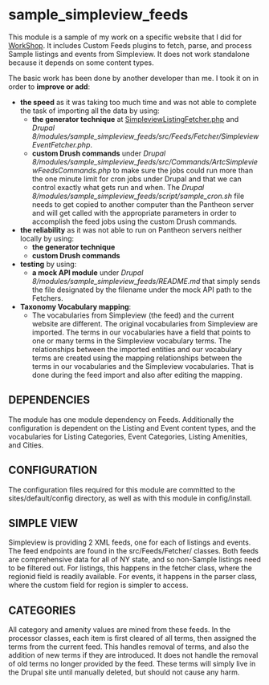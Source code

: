 # sample_simpleview_feeds

This module is a sample of my work on a specific website that I did for [WorkShop](https://www.yourworkshop.com/). It
includes Custom Feeds plugins to fetch, parse, and process Sample listings and events from Simpleview. It
does not work standalone because it depends on some content types.

The basic work has been done by another developer than me.  I took it on in order to __improve or add__:
* __the speed__ as it was taking too much time and was not able to complete the task of importing all the data by using:
  * __the generator technique__ at [SimpleviewListingFetcher.php](https://github.com/alauzon/code-portfolio/blob/master/Drupal%208/modules/sample_simpleview_feeds/src/Feeds/Fetcher/SimpleviewListingFetcher.php) and
  _Drupal 8/modules/sample_simpleview_feeds/src/Feeds/Fetcher/SimpleviewEventFetcher.php_.
  * __custom Drush commands__ under
  _Drupal 8/modules/sample_simpleview_feeds/src/Commands/ArtcSimpleviewFeedsCommands.php_ to make sure the jobs
  could run more than the one minute limit for cron jobs under Drupal and that we can control exactly what gets run and
  when. The _Drupal 8/modules/sample_simpleview_feeds/script/sample_cron.sh_ file needs to get copied to another
  computer than the Pantheon server and will get called with the appropriate parameters in order to accomplish the feed
  jobs using the custom Drush commands.
* __the reliability__ as it was not able to run on Pantheon servers neither locally by using:
  * __the generator technique__
  * __custom Drush commands__
* __testing__ by using:
  * __a mock API module__ under _Drupal 8/modules/sample_simpleview_feeds/README.md_ that simply sends the file
  designated by the filename under the mock API path to the Fetchers.
* __Taxonomy Vocabulary mapping__:
  * The vocabularies from Simpleview (the feed) and the current website are different. The original vocabularies from
  Simpleview are imported. The terms in our vocabularies have a field that points to one or many terms in the Simpleview
  vocabulary terms. The relationships between the imported entities and our vocabulary terms are created using the
  mapping relationships between the terms in our vocabularies and the Simpleview vocabularies. That is done during the
  feed import and also after editing the mapping.  
  
DEPENDENCIES
------------
The module has one module dependency on Feeds. Additionally the configuration is dependent on
the Listing and Event content types, and the vocabularies for Listing Categories, Event Categories, Listing
Amenities, and Cities.

CONFIGURATION
-------------
The configuration files required for this module are committed to the sites/default/config
directory, as well as with this module in config/install.

SIMPLE VIEW
------------
Simpleview is providing 2 XML feeds, one for each of listings and events. The feed
endpoints are found in the src/Feeds/Fetcher/ classes. Both feeds are comprehensive data for all
of NY state, and so non-Sample listings need to be filtered out. For listings, this happens in the
fetcher class, where the regionid field is readily available. For events, it happens in the parser class,
where the custom field for region is simpler to access.

CATEGORIES
----------
All category and amenity values are mined from these feeds. In the processor classes,
each item is first cleared of all terms, then assigned the terms from the current feed.
This handles removal of terms, and also the addition of new terms if they are introduced.
It does not handle the removal of old terms no longer provided by the feed. These terms
will simply live in the Drupal site until manually deleted, but should not cause any harm.



